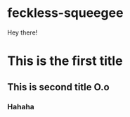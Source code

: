 # feckless-squeegee

Hey there!

# This is the first title

## This is second title O.o

### Hahaha
